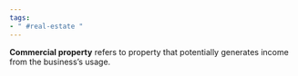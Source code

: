 ```yaml
---
tags:
- " #real-estate "
---
```


**Commercial property** refers to property that potentially generates income from the business’s usage. <!--SR:!2023-09-08,4,230-->